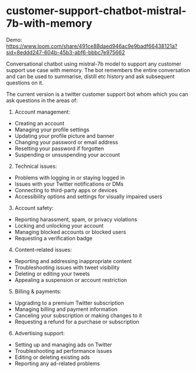 # customer-support-chatbot-mistral-7b-with-memory

Demo: https://www.loom.com/share/491ce88daed946ac9e9badf66438121a?sid=8eddd247-604b-45b3-abf6-bbbc7e975662

Conversational chatbot using mistral-7b model to support any customer support use case with memory.
The bot remembers the entire conversation and can be used to summarise, distill etc history and ask subsequent questions on it.
 
The current version is a twitter customer support bot whom which you can ask questions in the areas of:
1. Account management:
- Creating an account
- Managing your profile settings
- Updating your profile picture and banner
- Changing your password or email address
- Resetting your password if forgotten
- Suspending or unsuspending your account

2. Technical issues:
- Problems with logging in or staying logged in
- Issues with your Twitter notifications or DMs
- Connecting to third-party apps or devices
- Accessibility options and settings for visually impaired users

3. Account safety:
- Reporting harassment, spam, or privacy violations
- Locking and unlocking your account
- Managing blocked accounts or blocked users
- Requesting a verification badge

4. Content-related issues:
- Reporting and addressing inappropriate content
- Troubleshooting issues with tweet visibility
- Deleting or editing your tweets
- Appealing a suspension or account restriction

5. Billing & payments:
- Upgrading to a premium Twitter subscription
- Managing billing and payment information
- Canceling your subscription or making changes to it
- Requesting a refund for a purchase or subscription

6. Advertising support:
- Setting up and managing ads on Twitter
- Troubleshooting ad performance issues
- Editing or deleting existing ads
- Reporting any ad-related problems

